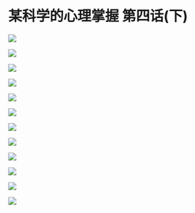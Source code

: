 # 某科学的心理掌握 第四话(下)

![](https://cnindex.github.io/Mental-Out/images/04/13.png)

![](https://cnindex.github.io/Mental-Out/images/04/14.png)

![](https://cnindex.github.io/Mental-Out/images/04/15.png)

![](https://cnindex.github.io/Mental-Out/images/04/16.png)

![](https://cnindex.github.io/Mental-Out/images/04/17.png)

![](https://cnindex.github.io/Mental-Out/images/04/18.png)

![](https://cnindex.github.io/Mental-Out/images/04/19.png)

![](https://cnindex.github.io/Mental-Out/images/04/20.png)

![](https://cnindex.github.io/Mental-Out/images/04/21.png)

![](https://cnindex.github.io/Mental-Out/images/04/22.png)

![](https://cnindex.github.io/Mental-Out/images/04/23.png)

![](https://cnindex.github.io/Mental-Out/images/04/24.png)
